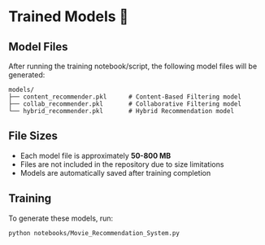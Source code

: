 # Trained Models 🤖

## Model Files

After running the training notebook/script, the following model files will be generated:

```
models/
├── content_recommender.pkl      # Content-Based Filtering model
├── collab_recommender.pkl       # Collaborative Filtering model
└── hybrid_recommender.pkl       # Hybrid Recommendation model
```

## File Sizes
- Each model file is approximately **50-800 MB**
- Files are not included in the repository due to size limitations
- Models are automatically saved after training completion

## Training
To generate these models, run:
```bash
python notebooks/Movie_Recommendation_System.py
```
